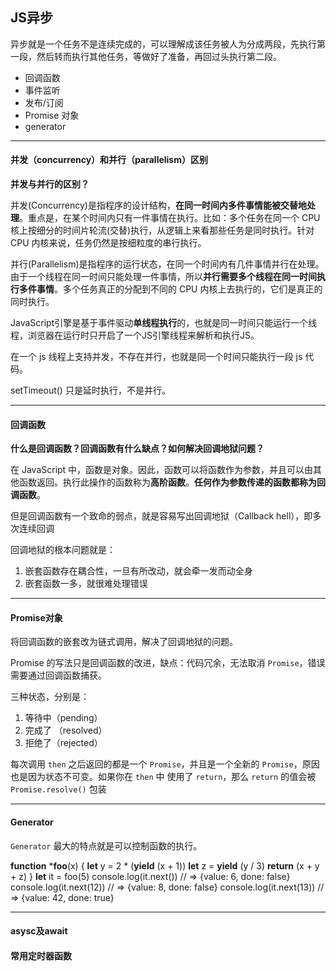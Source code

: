 ## JS异步

异步就是一个任务不是连续完成的，可以理解成该任务被人为分成两段，先执行第一段，然后转而执行其他任务，等做好了准备，再回过头执行第二段。

- 回调函数
- 事件监听
- 发布/订阅
- Promise 对象
- generator

---



#### 并发（concurrency）和并行（parallelism）区别

**并发与并行的区别？**

并发(Concurrency)是指程序的设计结构，**在同一时间内多件事情能被交替地处理**。重点是，在某个时间内只有一件事情在执行。比如：多个任务在同一个 CPU 核上按细分的时间片轮流(交替)执行，从逻辑上来看那些任务是同时执行。针对 CPU 内核来说，任务仍然是按细粒度的串行执行。

并行(Parallelism)是指程序的运行状态，在同一个时间内有几件事情并行在处理。由于一个线程在同一时间只能处理一件事情，所以**并行需要多个线程在同一时间执行多件事情**。多个任务真正的分配到不同的 CPU 内核上去执行的，它们是真正的同时执行。

JavaScript引擎是基于事件驱动**单线程执行**的，也就是同一时间只能运行一个线程，浏览器在运行时只开启了一个JS引擎线程来解析和执行JS。

在一个 js 线程上支持并发，不存在并行，也就是同一个时间只能执行一段 js 代码。

setTimeout() 只是延时执行，不是并行。



---



#### 回调函数

**什么是回调函数？回调函数有什么缺点？如何解决回调地狱问题？**

在 JavaScript 中，函数是对象。因此，函数可以将函数作为参数，并且可以由其他函数返回。执行此操作的函数称为**高阶函数**。**任何作为参数传递的函数都称为回调函数**。

但是回调函数有一个致命的弱点，就是容易写出回调地狱（Callback hell），即多次连续回调

回调地狱的根本问题就是：

1. 嵌套函数存在耦合性，一旦有所改动，就会牵一发而动全身
2. 嵌套函数一多，就很难处理错误



---



#### Promise对象

将回调函数的嵌套改为链式调用，解决了回调地狱的问题。

Promise 的写法只是回调函数的改进，缺点：代码冗余，无法取消 `Promise`，错误需要通过回调函数捕获。

三种状态，分别是：

1. 等待中（pending）
2. 完成了 （resolved）
3. 拒绝了（rejected）

每次调用 `then` 之后返回的都是一个 `Promise`，并且是一个全新的 `Promise`，原因也是因为状态不可变。如果你在 `then` 中 使用了 `return`，那么 `return` 的值会被 `Promise.resolve()` 包装

---

#### Generator

`Generator` 最大的特点就是可以控制函数的执行。

**function** ***foo**(x) {
**let** y = 2 * (**yield** (x + 1))
**let** z = **yield** (y / 3)
**return** (x + y + z)
}
**let** it = foo(5)
console.log(it.next())   // => {value: 6, done: false}
console.log(it.next(12)) // => {value: 8, done: false}
console.log(it.next(13)) // => {value: 42, done: true}

---

#### asysc及await

#### 常用定时器函数